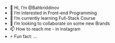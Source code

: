 - 👋 Hi, I’m @Bahkriddinov
- 👀 I’m interested in Front-end Programming
- 🌱 I’m currently learning Full-Stack Course
- 💞️ I’m looking to collaborate on some new Brands
- 📫 How to reach me - in instagram
- ⚡ Fun fact: ...

<!---
Bahkriddinov/Bahkriddinov is a ✨ special ✨ repository because its `README.md` (this file) appears on your GitHub profile.
You can click the Preview link to take a look at your changes.
--->
